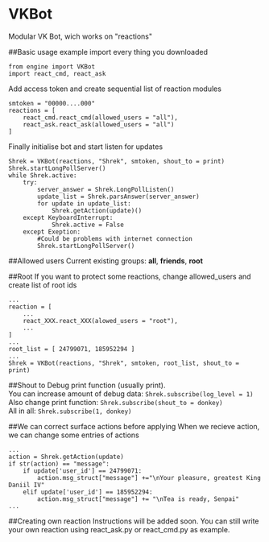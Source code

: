# VKBot
Modular VK Bot, wich works on "reactions"

##Basic usage example
import every thing you downloaded
```
from engine import VKBot
import react_cmd, react_ask
```
Add access token and create sequential list of reaction modules
```
smtoken = "00000....000"
reactions = [
    react_cmd.react_cmd(allowed_users = "all"),
    react_ask.react_ask(allowed_users = "all")
]
```
Finally initialise bot and start listen for updates
```
Shrek = VKBot(reactions, "Shrek", smtoken, shout_to = print)
Shrek.startLongPollServer()
while Shrek.active:
    try:
        server_answer = Shrek.LongPollListen()
        update_list = Shrek.parsAnswer(server_answer)
        for update in update_list:
            Shrek.getAction(update)()
    except KeyboardInterrupt:
            Shrek.active = False
    except Exeption:
        #Could be problems with internet connection
        Shrek.startLongPollServer()
```

##Allowed users
Current existing groups: **all**, **friends**, **root**

##Root
If you want to protect some reactions, change allowed_users and create list of root ids
```
...
reaction = [
    ...
    react_XXX.react_XXX(alowed_users = "root"),
    ...
]
...
root_list = [ 24799071, 185952294 ]
...
Shrek = VKBot(reactions, "Shrek", smtoken, root_list, shout_to = print)
```

##Shout to
Debug print function (usually print).  
You can increase amount of debug data: `Shrek.subscribe(log_level = 1)`  
Also change print function: `Shrek.subscribe(shout_to = donkey)`  
All in all: `Shrek.subscribe(1, donkey)`
    
##We can correct surface actions before applying
When we recieve action, we can change some entries of actions
```
...
action = Shrek.getAction(update)
if str(action) == "message":
    if update['user_id'] == 24799071: 
        action.msg_struct["message"] +="\nYour pleasure, greatest King Daniil IV"
    elif update['user_id'] == 185952294: 
        action.msg_struct["message"] += "\nTea is ready, Senpai"
...
```

##Creating own reaction
Instructions will be added soon. You can still write your own reaction using react_ask.py or react_cmd.py as example.
